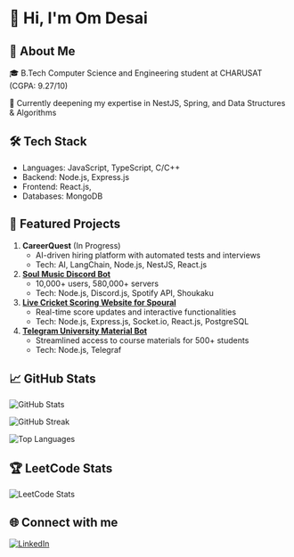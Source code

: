 # 👋 Hi, I'm Om Desai
## 💫 About Me
🎓 B.Tech Computer Science and Engineering student at CHARUSAT (CGPA: 9.27/10)

🧠 Currently deepening my expertise in NestJS, Spring, and Data Structures & Algorithms

## 🛠 Tech Stack
- Languages: JavaScript, TypeScript, C/C++
- Backend: Node.js, Express.js
- Frontend: React.js,
- Databases: MongoDB

## 🌟 Featured Projects
1. **CareerQuest** (In Progress)
   - AI-driven hiring platform with automated tests and interviews
   - Tech: AI, LangChain, Node.js, NestJS, React.js
2. **[Soul Music Discord Bot](https://discord.com/oauth2/authorize?client_id=866956216420007946&scope=bot)**
   - 10,000+ users, 580,000+ servers
   - Tech: Node.js, Discord.js, Spotify API, Shoukaku
3. **[Live Cricket Scoring Website for Spoural](https://github.com/jalaym825?tab=repositories)**
   - Real-time score updates and interactive functionalities
   - Tech: Node.js, Express.js, Socket.io, React.js, PostgreSQL
4. **[Telegram University Material Bot](https://github.com/jalaym825/tele-ce-bot)**
   - Streamlined access to course materials for 500+ students
   - Tech: Node.js, Telegraf

## 📈 GitHub Stats
![GitHub Stats](https://github-readme-stats.vercel.app/api?username=desai2112&theme=dark&hide_border=false&include_all_commits=false&count_private=false)

![GitHub Streak](https://github-readme-streak-stats.herokuapp.com/?user=desai2112&theme=dark&hide_border=false)

![Top Languages](https://github-readme-stats.vercel.app/api/top-langs/?username=desai2112&theme=dark&hide_border=false&include_all_commits=false&count_private=false&layout=compact)

## 🏆 LeetCode Stats
![LeetCode Stats](https://leetcard.jacoblin.cool/desai2112?ext=heatmap)

## 🌐 Connect with me
[![LinkedIn](https://img.shields.io/badge/LinkedIn-0077B5?style=for-the-badge&logo=linkedin&logoColor=white)]([https://www.linkedin.com/in/om-desai-aa38a7250])
